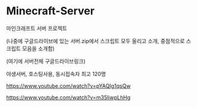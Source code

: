 # Minecraft-Server


마인크래프트 서버 프로젝트

(나중에 구글드라이브에 있는 서버.zip에서 스크립트 모두 올리고 소개, 중점적으로 스크립트 모음을 소개함)

(여기에 서버전체 구글드라이브링크)

야생서버, 호스팅사용, 동시접속자 최고 120명

https://www.youtube.com/watch?v=pYAQIg1qsQw

https://www.youtube.com/watch?v=m35liwpLhHg

